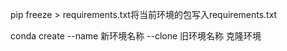 pip freeze > requirements.txt将当前环境的包写入requirements.txt

conda create --name 新环境名称 --clone 旧环境名称     克隆环境